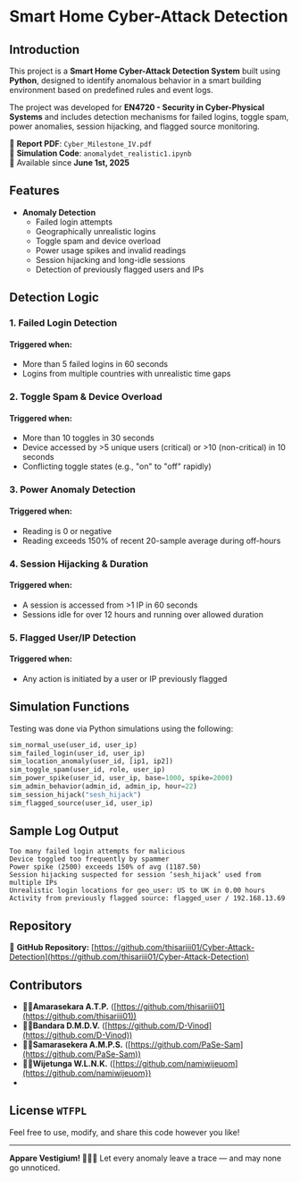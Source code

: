 # Smart Home Cyber-Attack Detection

## Introduction  
This project is a **Smart Home Cyber-Attack Detection System** built using **Python**, designed to identify anomalous behavior in a smart building environment based on predefined rules and event logs. 

The project was developed for **EN4720 - Security in Cyber-Physical Systems** and includes detection mechanisms for failed logins, toggle spam, power anomalies, session hijacking, and flagged source monitoring. 

📄 **Report PDF**: `Cyber_Milestone_IV.pdf`  
📓 **Simulation Code**: `anomalydet_realistic1.ipynb`  
📆 Available since **June 1st, 2025**

## Features
- **Anomaly Detection**
  - Failed login attempts
  - Geographically unrealistic logins
  - Toggle spam and device overload
  - Power usage spikes and invalid readings
  - Session hijacking and long-idle sessions
  - Detection of previously flagged users and IPs

## Detection Logic
### 1. Failed Login Detection
#### **Triggered when:**
- More than 5 failed logins in 60 seconds
- Logins from multiple countries with unrealistic time gaps

### 2. Toggle Spam & Device Overload
#### **Triggered when:**
- More than 10 toggles in 30 seconds
- Device accessed by >5 unique users (critical) or >10 (non-critical) in 10 seconds
- Conflicting toggle states (e.g., "on" to "off" rapidly)

### 3. Power Anomaly Detection
#### **Triggered when:**
- Reading is 0 or negative
- Reading exceeds 150% of recent 20-sample average during off-hours

### 4. Session Hijacking & Duration
#### **Triggered when:**
- A session is accessed from >1 IP in 60 seconds
- Sessions idle for over 12 hours and running over allowed duration

### 5. Flagged User/IP Detection
#### **Triggered when:**
- Any action is initiated by a user or IP previously flagged

## Simulation Functions
Testing was done via Python simulations using the following:

```python
sim_normal_use(user_id, user_ip)
sim_failed_login(user_id, user_ip)
sim_location_anomaly(user_id, [ip1, ip2])
sim_toggle_spam(user_id, role, user_ip)
sim_power_spike(user_id, user_ip, base=1000, spike=2000)
sim_admin_behavior(admin_id, admin_ip, hour=22)
sim_session_hijack("sesh_hijack")
sim_flagged_source(user_id, user_ip) 
```
## Sample Log Output

```pgsql
Too many failed login attempts for malicious
Device toggled too frequently by spammer
Power spike (2500) exceeds 150% of avg (1187.50)
Session hijacking suspected for session ‘sesh_hijack’ used from multiple IPs
Unrealistic login locations for geo_user: US to UK in 0.00 hours
Activity from previously flagged source: flagged_user / 192.168.13.69
```
## Repository
🔗 **GitHub Repository:** [https://github.com/thisariii01/Cyber-Attack-Detection](https://github.com/thisariii01/Cyber-Attack-Detection)

## Contributors
- 🧙‍♀️**Amarasekara A.T.P.** ([https://github.com/thisariii01](https://github.com/thisariii01))
- 🧙‍♂️**Bandara D.M.D.V.** ([https://github.com/D-Vinod](https://github.com/D-Vinod))
- 🧙‍♂️**Samarasekera A.M.P.S.** ([https://github.com/PaSe-Sam](https://github.com/PaSe-Sam))
- 🧙‍♂️**Wijetunga W.L.N.K.** ([https://github.com/namiwijeuom](https://github.com/namiwijeuom})
- 
## License `WTFPL`
Feel free to use, modify, and share this code however you like!

---
**Appare Vestigium! 🧙‍♂️✨** Let every anomaly leave a trace — and may none go unnoticed.

